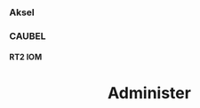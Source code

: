 <link rel="stylesheet" href="style.css">

### Aksel

### CAUBEL

#### RT2 IOM

<h1 class=headerTemplate style="text-align:center;">Administer</h1>
